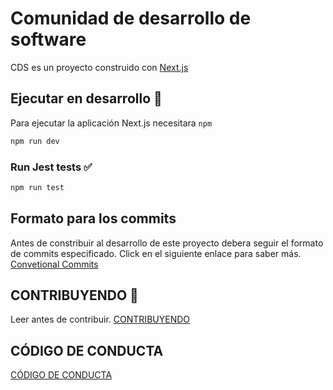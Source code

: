# Comunidad de desarrollo de software
CDS es un proyecto construido con [Next.js](https://nextjs.org/)

## Ejecutar en desarrollo 🚀

Para ejecutar la aplicación Next.js necesitara `npm`

```bash
npm run dev
```

### Run Jest tests ✅
```bash
npm run test
```

## Formato para los commits
Antes de constribuir al desarrollo de este proyecto debera seguir el formato de commits especificado. Click en el siguiente enlace para saber más.
[Convetional Commits](https://www.conventionalcommits.org/en/v1.0.0/)

## CONTRIBUYENDO 👐
Leer antes de contribuir.
[CONTRIBUYENDO]()

## CÓDIGO DE CONDUCTA
[CÓDIGO DE CONDUCTA]()